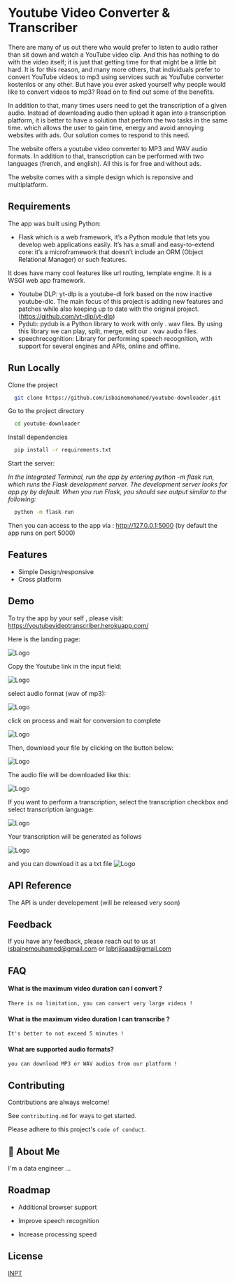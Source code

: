 
# Youtube Video Converter & Transcriber

There are many of us out there who would prefer to listen to audio rather than sit down and watch a YouTube video clip. And this has nothing to do with the video itself; it is just that getting time for that might be a little bit hard. It is for this reason, and many more others, that individuals prefer to convert YouTube videos to mp3 using services such as YouTube converter kostenlos or any other. But have you ever asked yourself why people would like to convert videos to mp3? Read on to find out some of the benefits.

In addition to that, many times users need to get the transcription of a given audio. Instead of downloading audio then upload it agan into a transcription platform, it is better to have a solution that perfom the two tasks in the same time. which allows the user to gain time, energy and avoid annoying websites with ads.
Our solution comes to respond to this need.

The website offers a youtube video converter to MP3 and WAV audio formats. In addition to that, transcription can be performed with two languages (french, and english).
All this is for free and without ads. 

The website comes with a simple design which is reponsive and multiplatform. 


## Requirements

The app was built using Python:

* Flask which is a web framework, it’s a Python module that lets you develop web applications easily. It’s has a small and easy-to-extend core: it’s a microframework that doesn’t include an ORM (Object Relational Manager) or such features.

It does have many cool features like url routing, template engine. It is a WSGI web app framework.

* Youtube DLP: yt-dlp is a youtube-dl fork based on the now inactive youtube-dlc. The main focus of this project is adding new features and patches while also keeping up to date with the original project. (https://github.com/yt-dlp/yt-dlp)
* Pydub: pydub is a Python library to work with only . wav files. By using this library we can play, split, merge, edit our . wav audio files.
* speechrecognition: Library for performing speech recognition, with support for several engines and APIs, online and offline.

## Run Locally

Clone the project

```bash
  git clone https://github.com/isbainemohamed/youtube-downloader.git
```

Go to the project directory

```bash
  cd youtube-downloader
```

Install dependencies

```bash
  pip install -r requirements.txt
```

Start the server: 

*In the Integrated Terminal, run the app by entering python -m flask run, which runs the Flask development server. The development server looks for app.py by default. When you run Flask, you should see output similar to the following:*

```bash
  python -m flask run
```

Then you can access to the app via : http://127.0.0.1:5000 
(by default the app runs on port 5000)



## Features

- Simple Design/responsive
- Cross platform


## Demo

To try the app by your self , please visit: 
https://youtubevideotranscriber.herokuapp.com/

Here is the landing page:

![Logo](https://github.com/isbainemohamed/youtube-downloader/blob/5930b9e16989bb6f5e838ab18e8429a74200aaf7/demo_images/Screenshot%202022-08-19%20at%2022-45-12%20Convert%20Youtube%20Video%20to%20Audio%20&%20Text.png)

Copy the Youtube link in the input field:

![Logo](https://github.com/isbainemohamed/youtube-downloader/blob/5930b9e16989bb6f5e838ab18e8429a74200aaf7/demo_images/Screenshot%202022-08-19%20at%2022-45-12%20Convert%20Youtube%20Video%20to%20Audio%20&%20Text.png)

select audio format (wav of mp3):

![Logo](https://github.com/isbainemohamed/youtube-downloader/blob/5930b9e16989bb6f5e838ab18e8429a74200aaf7/demo_images/Screenshot%202022-08-19%20at%2022-45-12%20Convert%20Youtube%20Video%20to%20Audio%20&%20Text.png)

click on process and wait for conversion to complete

![Logo](https://github.com/isbainemohamed/youtube-downloader/blob/5930b9e16989bb6f5e838ab18e8429a74200aaf7/demo_images/Screenshot%202022-08-19%20at%2022-45-12%20Convert%20Youtube%20Video%20to%20Audio%20&%20Text.png)

Then, download your file by clicking on the button below:

![Logo](https://github.com/isbainemohamed/youtube-downloader/blob/5930b9e16989bb6f5e838ab18e8429a74200aaf7/demo_images/Screenshot%202022-08-19%20at%2022-45-12%20Convert%20Youtube%20Video%20to%20Audio%20&%20Text.png)

The audio file will be downloaded like this:

![Logo](https://github.com/isbainemohamed/youtube-downloader/blob/5930b9e16989bb6f5e838ab18e8429a74200aaf7/demo_images/Screenshot%202022-08-19%20at%2022-45-12%20Convert%20Youtube%20Video%20to%20Audio%20&%20Text.png)

If you want to perform a transcription, select the transcription checkbox and select transcription language:

![Logo](https://github.com/isbainemohamed/youtube-downloader/blob/5930b9e16989bb6f5e838ab18e8429a74200aaf7/demo_images/Screenshot%202022-08-19%20at%2022-45-12%20Convert%20Youtube%20Video%20to%20Audio%20&%20Text.png)

Your transcription will be generated as follows

![Logo](https://github.com/isbainemohamed/youtube-downloader/blob/5930b9e16989bb6f5e838ab18e8429a74200aaf7/demo_images/Screenshot%202022-08-19%20at%2022-45-12%20Convert%20Youtube%20Video%20to%20Audio%20&%20Text.png)

and you can download it as a txt file
![Logo](https://github.com/isbainemohamed/youtube-downloader/blob/5930b9e16989bb6f5e838ab18e8429a74200aaf7/demo_images/Screenshot%202022-08-19%20at%2022-45-12%20Convert%20Youtube%20Video%20to%20Audio%20&%20Text.png)



## API Reference

The API is under developement (will be released very soon)

## Feedback

If you have any feedback, please reach out to us at isbainemouhamed@gmail.com or labrijisaad@gmail.com


## FAQ

#### What is the maximum video duration can I convert ?

    There is no limitation, you can convert very large videos !

#### What is the maximum video duration I can transcribe ?

    It's better to not exceed 5 minutes !

#### What are supported audio formats?

    you can download MP3 or WAV audios from our platform !


## Contributing

Contributions are always welcome!

See `contributing.md` for ways to get started.

Please adhere to this project's `code of conduct`.


## 🚀 About Me
I'm a data engineer ...


## Roadmap

- Additional browser support

- Improve speech recognition

- Increase processing speed


## License

[INPT](INPT)

